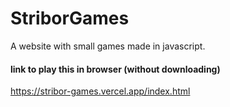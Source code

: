 # StriborGames
A website with small games made in javascript.
#### link to play this in browser (without downloading)
https://stribor-games.vercel.app/index.html
